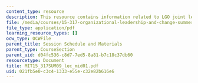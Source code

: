 ```yaml
---
content_type: resource
description: This resource contains information related to LGO joint leadership session.
file: /media/courses/15-317-organizational-leadership-and-change-summer-2009/021fb5e0c3c41333e55ec32e82b616e6_MIT15_317SUM09_lec_mid01.pdf
file_type: application/pdf
learning_resource_types: []
ocw_type: OCWFile
parent_title: Session Schedule and Materials
parent_type: CourseSection
parent_uid: d04fc536-c8d7-7ed5-8a81-b7c18c37db60
resourcetype: Document
title: MIT15_317SUM09_lec_mid01.pdf
uid: 021fb5e0-c3c4-1333-e55e-c32e82b616e6
---
```

